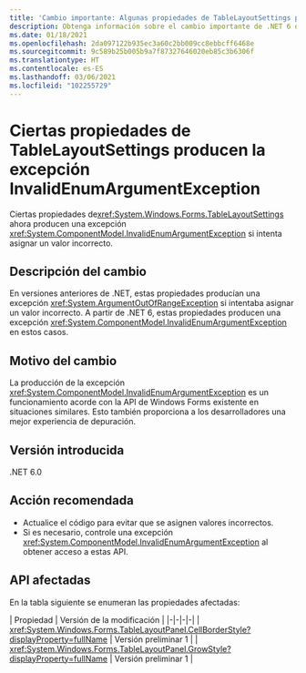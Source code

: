 ```yaml
---
title: 'Cambio importante: Algunas propiedades de TableLayoutSettings producen una excepción InvalidEnumArgumentException.'
description: Obtenga información sobre el cambio importante de .NET 6 que provoca que algunas API de TableLayoutSettings produzcan una excepción InvalidEnumArgumentException para argumentos no válidos.
ms.date: 01/18/2021
ms.openlocfilehash: 2da097122b935ec3a60c2bb009cc8ebbcff6468e
ms.sourcegitcommit: 9c589b25b005b9a7f87327646020eb85c3b6306f
ms.translationtype: HT
ms.contentlocale: es-ES
ms.lasthandoff: 03/06/2021
ms.locfileid: "102255729"
---
```

# <a name="selected-tablelayoutsettings-properties-throw-invalidenumargumentexception"></a>Ciertas propiedades de TableLayoutSettings producen la excepción InvalidEnumArgumentException

Ciertas propiedades de<xref:System.Windows.Forms.TableLayoutSettings> ahora producen una excepción <xref:System.ComponentModel.InvalidEnumArgumentException> si intenta asignar un valor incorrecto.

## <a name="change-description"></a>Descripción del cambio

En versiones anteriores de .NET, estas propiedades producían una excepción <xref:System.ArgumentOutOfRangeException> si intentaba asignar un valor incorrecto. A partir de .NET 6, estas propiedades producen una excepción <xref:System.ComponentModel.InvalidEnumArgumentException> en estos casos.

## <a name="reason-for-change"></a>Motivo del cambio

La producción de la excepción <xref:System.ComponentModel.InvalidEnumArgumentException> es un funcionamiento acorde con la API de Windows Forms existente en situaciones similares. Esto también proporciona a los desarrolladores una mejor experiencia de depuración.

## <a name="version-introduced"></a>Versión introducida

.NET 6.0

## <a name="recommended-action"></a>Acción recomendada

- Actualice el código para evitar que se asignen valores incorrectos.
- Si es necesario, controle una excepción <xref:System.ComponentModel.InvalidEnumArgumentException> al obtener acceso a estas API.

## <a name="affected-apis"></a>API afectadas

En la tabla siguiente se enumeran las propiedades afectadas:

| Propiedad | Versión de la modificación |
|-|-|-|-|
| <xref:System.Windows.Forms.TableLayoutPanel.CellBorderStyle?displayProperty=fullName> | Versión preliminar 1 |
| <xref:System.Windows.Forms.TableLayoutPanel.GrowStyle?displayProperty=fullName> | Versión preliminar 1 |

<!--

### Affected APIs

- `P:System.Windows.Forms.TableLayoutPanel.CellBorderStyle`
- `P:System.Windows.Forms.TableLayoutPanel.GrowStyle`

### Category

Windows Forms

-->
